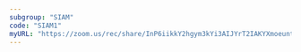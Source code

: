 ```yaml
---
subgroup: "SIAM"
code: "SIAM1"
myURL: "https://zoom.us/rec/share/InP6iikkY2hgym3kYi3AIJYrT2IAKYXmoeunte_My2msNJC7-aj4SOsWtr9ozUNF.3DLaHtDAYqb7150b?startTime=1623964071000"
---
```

